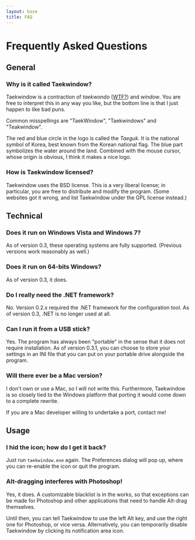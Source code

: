```yaml
---
layout: base
title: FAQ
---
```


Frequently Asked Questions
==========================

General
-------

### Why is it called Taekwindow?

Taekwindow is a contraction of _taekwondo_ (<a href="http://www.wtf.org/">WTF?</a>) and _window_. You are free to interpret this in any way you like, but the bottom line is that I just happen to like bad puns.

Common misspellings are "TaekWindow", "Taekwindows" and "Teakwindow".

The red and blue circle in the logo is called the _Taeguk_. It is the national symbol of Korea, best known from the Korean national flag. The blue part symbolizes the water around the land. Combined with the mouse cursor, whose origin is obvious, I think it makes a nice logo.

### How is Taekwindow licensed?

Taekwindow uses the BSD license. This is a very liberal license; in particular, you are free to distribute and modify the program. (Some websites got it wrong, and list Taekwindow under the GPL license instead.)

Technical
---------

### Does it run on Windows Vista and Windows 7?

As of version 0.3, these operating systems are fully supported. (Previous versions work reasonably as well.)

### Does it run on 64-bits Windows?

As of version 0.3, it does.

### Do I really need the .NET framework?

No. Version 0.2.x required the .NET framework for the configuration tool. As of version 0.3, .NET is no longer used at all.

### Can I run it from a USB stick?

Yes. The program has always been "portable" in the sense that it does not require installation. As of version 0.3.1, you can choose to store your settings in an INI file that you can put on your portable drive alongside the program.

### Will there ever be a Mac version?

I don't own or use a Mac, so I will not write this. Furthermore, Taekwindow is so closely tied to the Windows platform that porting it would come down to a complete rewrite.

If you are a Mac developer willing to undertake a port, contact me!

Usage
-----

### I hid the icon; how do I get it back?

Just run `taekwindow.exe` again. The Preferences dialog will pop up, where you can re-enable the icon or quit the program.

### Alt-dragging interferes with Photoshop!

Yes, it does. A customizable blacklist is in the works, so that exceptions can be made for Photoshop and other applications that need to handle Alt-drag themselves.

Until then, you can tell Taekwindow to use the left Alt key, and use the right one for Photoshop, or vice versa. Alternatively, you can temporarily disable Taekwindow by clicking its notification area icon.
